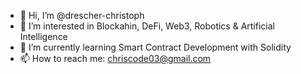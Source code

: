 - 👋 Hi, I’m @drescher-christoph
- 👀 I’m interested in Blockahin, DeFi, Web3, Robotics & Artificial Intelligence
- 🌱 I’m currently learning Smart Contract Development with Solidity
- 📫 How to reach me: chriscode03@gmail.com

<!---
drescher-christoph/drescher-christoph is a ✨ special ✨ repository because its `README.md` (this file) appears on your GitHub profile.
You can click the Preview link to take a look at your changes.
--->
